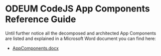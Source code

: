 # ODEUM CodeJS App Components Reference Guide

Until further notice all the decomposed and architected App Components are listed and explained in a Microsoft Word document you can find here:

* <a href="./AppComponents.docx" target="_blank">AppComponents.docx</a>

